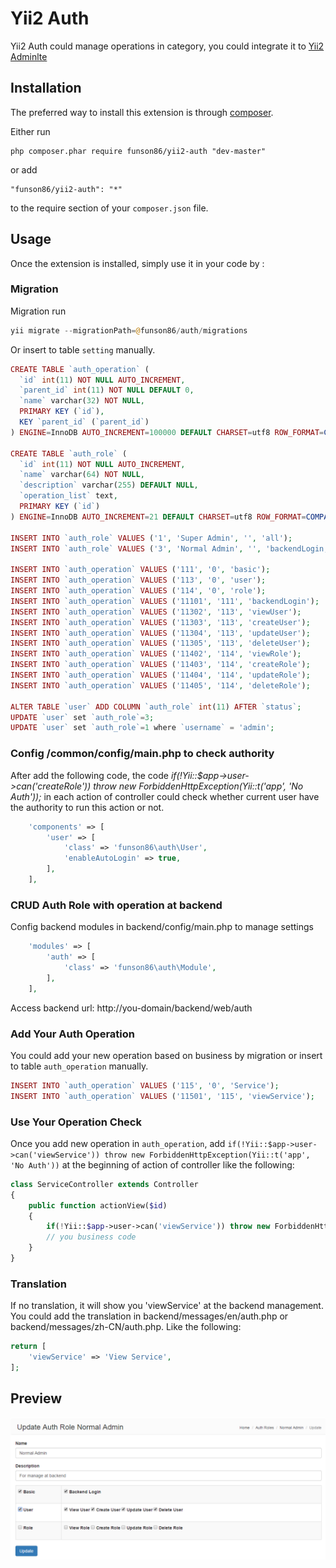 Yii2 Auth
=========
Yii2 Auth could manage operations in category, you could integrate it to [Yii2 Adminlte](https://github.com/funson86/yii2-adminlte)

Installation
------------

The preferred way to install this extension is through [composer](http://getcomposer.org/download/).

Either run

```
php composer.phar require funson86/yii2-auth "dev-master"
```

or add

```
"funson86/yii2-auth": "*"
```

to the require section of your `composer.json` file.


Usage
-----

Once the extension is installed, simply use it in your code by  :

### Migration

Migration run

```php
yii migrate --migrationPath=@funson86/auth/migrations
```

Or insert to table `setting` manually.
```php
CREATE TABLE `auth_operation` (
  `id` int(11) NOT NULL AUTO_INCREMENT,
  `parent_id` int(11) NOT NULL DEFAULT 0,
  `name` varchar(32) NOT NULL,
  PRIMARY KEY (`id`),
  KEY `parent_id` (`parent_id`)
) ENGINE=InnoDB AUTO_INCREMENT=100000 DEFAULT CHARSET=utf8 ROW_FORMAT=COMPACT COMMENT='Auth Operation';

CREATE TABLE `auth_role` (
  `id` int(11) NOT NULL AUTO_INCREMENT,
  `name` varchar(64) NOT NULL,
  `description` varchar(255) DEFAULT NULL,
  `operation_list` text,
  PRIMARY KEY (`id`)
) ENGINE=InnoDB AUTO_INCREMENT=21 DEFAULT CHARSET=utf8 ROW_FORMAT=COMPACT COMMENT='Auth Role';

INSERT INTO `auth_role` VALUES ('1', 'Super Admin', '', 'all');
INSERT INTO `auth_role` VALUES ('3', 'Normal Admin', '', 'backendLogin;viewUser;viewRole');

INSERT INTO `auth_operation` VALUES ('111', '0', 'basic');
INSERT INTO `auth_operation` VALUES ('113', '0', 'user');
INSERT INTO `auth_operation` VALUES ('114', '0', 'role');
INSERT INTO `auth_operation` VALUES ('11101', '111', 'backendLogin');
INSERT INTO `auth_operation` VALUES ('11302', '113', 'viewUser');
INSERT INTO `auth_operation` VALUES ('11303', '113', 'createUser');
INSERT INTO `auth_operation` VALUES ('11304', '113', 'updateUser');
INSERT INTO `auth_operation` VALUES ('11305', '113', 'deleteUser');
INSERT INTO `auth_operation` VALUES ('11402', '114', 'viewRole');
INSERT INTO `auth_operation` VALUES ('11403', '114', 'createRole');
INSERT INTO `auth_operation` VALUES ('11404', '114', 'updateRole');
INSERT INTO `auth_operation` VALUES ('11405', '114', 'deleteRole');

ALTER TABLE `user` ADD COLUMN `auth_role` int(11) AFTER `status`;
UPDATE `user` set `auth_role`=3;
UPDATE `user` set `auth_role`=1 where `username` = 'admin';
```

### Config /common/config/main.php to check authority
After add the following code, the code
*if(!Yii::$app->user->can('createRole')) throw new ForbiddenHttpException(Yii::t('app', 'No Auth'));*
in each action of controller could check whether current user have the authority to run this action or not.
```php
    'components' => [
        'user' => [
            'class' => 'funson86\auth\User',
            'enableAutoLogin' => true,
        ],
    ],
```

### CRUD Auth Role with operation at backend
Config backend modules in backend/config/main.php to manage settings

```php
    'modules' => [
        'auth' => [
            'class' => 'funson86\auth\Module',
        ],
    ],
```
Access backend url: http://you-domain/backend/web/auth

### Add Your Auth Operation
You could add your new operation based on business by migration or insert to table `auth_operation` manually.
```php
INSERT INTO `auth_operation` VALUES ('115', '0', 'Service');
INSERT INTO `auth_operation` VALUES ('11501', '115', 'viewService');
```

### Use Your Operation Check
Once you add new operation in `auth_operation`, add
`if(!Yii::$app->user->can('viewService')) throw new ForbiddenHttpException(Yii::t('app', 'No Auth'))`
at the beginning of action of controller like the following:
```php
class ServiceController extends Controller
{
    public function actionView($id)
    {
        if(!Yii::$app->user->can('viewService')) throw new ForbiddenHttpException(Yii::t('app', 'No Auth'));
        // you business code
    }
}
```

### Translation
If no translation, it will show you 'viewService' at the backend management. You could add the translation
in backend/messages/en/auth.php or backend/messages/zh-CN/auth.php. Like the following:
```php
return [
    'viewService' => 'View Service',
];
```

Preview
-------
![Yii2-Auth](yii2-auth-preview.png)
